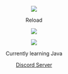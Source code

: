 <p align="center">  
<img src="https://cdn.discordapp.com/attachments/1037207555195273248/1099284484941168700/juice-wrld-ewaste999.gif">
</p>
<p align="center">
    Reload
<p align="center">  
<img src="https://komarev.com/ghpvc/?username=Reload&color=gray">
</p>
    <p align="center">
  <img src="https://discord.c99.nl/widget/theme-4/1010730456154656819.png"/>
</p>
<p align="center">
Currently learning Java
<p align="center">
    <a href="https://discord.gg/WxN5hu7Pya">Discord Server</a>

